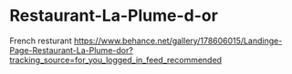# Restaurant-La-Plume-d-or
French resturant
https://www.behance.net/gallery/178606015/Landinge-Page-Restaurant-La-Plume-dor?tracking_source=for_you_logged_in_feed_recommended
